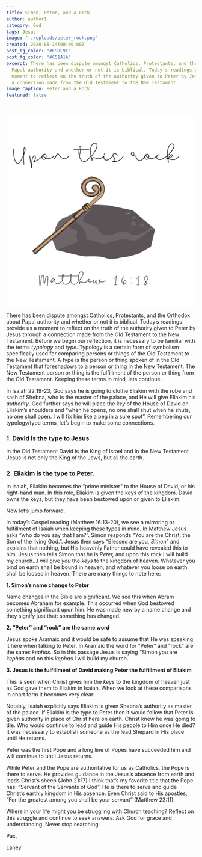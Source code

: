 ```yaml
---
title: Simon, Peter, and a Rock
author: author1
category: God
tags: Jesus
image: "../uploads/peter_rock.png"
created: 2020-08-24T00:00:00Z
post_bg_color: "#E99C9C"
post_fg_color: "#C51A1A"
excerpt: There has been dispute amongst Catholics, Protestants, and the Orthodox about
  Papal authority and whether or not it is biblical. Today’s readings provide us a
  moment to reflect on the truth of the authority given to Peter by Jesus through
  a connection made from the Old Testament to the New Testament.
image_caption: Peter and a Rock
featured: false

---
```

![](../uploads/peter_rock.png)

There has been dispute amongst Catholics, Protestants, and the Orthodox about Papal authority and whether or not it is biblical. Today’s readings provide us a moment to reflect on the truth of the authority given to Peter by Jesus through a connection made from the Old Testament to the New Testament. Before we begin our reflection, it is necessary to be familiar with the terms _typology_ and _type._ Typology is a certain form of symbolism specifically used for comparing persons or things of the Old Testament to the New Testament. A type is the person or thing spoken of in the Old Testament that foreshadows to a person or thing in the New Testament. The New Testament person or thing is the fulfillment of the person or thing from the Old Testament. Keeping these terms in mind, lets continue.  

In Isaiah 22:19-23, God says he is going to clothe Eliakim with the robe and sash of Shebna, who is the master of the palace, and He will give Eliakim his _authority_. God further says he will place the _key_ of the House of David on Eliakim’s shoulders and “when he opens, no one shall shut when he shuts, no one shall open. I will fix him like a peg in a sure spot”. Remembering our typology/type terms, let’s begin to make some connections.  

### **1. David is the type to Jesus**

In the Old Testament David is the King of Israel and in the New Testament Jesus is not only the King of the Jews, but all the earth.

### **2. Eliakim is the type to Peter.**

In Isaiah, Eliakim becomes the “prime minister” to the House of David, or his right-hand man. In this role, Eliakim is given the keys of the kingdom. David owns the keys, but they have been bestowed upon or given to Eliakim.

Now let’s jump forward.  

In today’s Gospel reading (Matthew 16:13-20), we see a mirroring or fulfillment of Isaiah when keeping these types in mind. In Matthew Jesus asks “who do you say that I am?”. Simon responds “You are the Christ, the Son of the living God.”. Jesus then says “Blessed are you, _Simon_” and explains that nothing, but His heavenly Father could have revealed this to him. Jesus then tells Simon that he is _Peter,_ and upon this rock I will build my church…I will give _you_ the _keys_ to the kingdom of heaven. Whatever you bind on earth shall be bound in heaven; and whatever you loose on earth shall be loosed in heaven. There are many things to note here:

**1. Simon’s name change to Peter**

Name changes in the Bible are significant. We see this when Abram becomes Abraham for example. This occurred when God bestowed something significant upon him. He was made new by a name change and they signify just that: something has changed.

**2. “Peter” and “rock” are the same word**

Jesus spoke Aramaic and it would be safe to assume that He was speaking it here when talking to Peter. In Aramaic the word for “Peter” and “rock” are the same: _kephas._ So in this passage Jesus is saying “Simon you are _kephas_ and on this _kephas_ I will build my church.

**3. Jesus is the fulfillment of David making Peter the fulfillment of Eliakim**

This is seen when Christ gives him the _keys_ to the kingdom of heaven just as God gave them to Eliakim in Isaiah. When we look at these comparisons in chart form it becomes very clear:

Notably, Isaiah explicitly says Eliakim is given Shebna’s authority as master of the palace. If Eliakim is the type to Peter then it would follow that Peter is given authority in place of Christ here on earth. Christ knew he was going to die. Who would continue to lead and guide His people to Him once He died? It was necessary to establish someone as the lead Shepard in His place until He returns.

Peter was the first Pope and a long line of Popes have succeeded him and will continue to until Jesus returns.

While Peter and the Pope are authoritative for us as Catholics, the Pope is there to serve. He provides guidance in the Jesus’s absence from earth and leads Christ’s sheep (John 21:17) I think that’s my favorite title that the Pope has: “Servant of the Servants of God”. He is there to serve and guide Christ’s earthly kingdom in His absence. Even Christ said to His apostles, “For the greatest among you shall be your servant” (Matthew 23:11).

Where in your life might you be struggling with Church teaching? Reflect on this struggle and continue to seek answers. Ask God for grace and understanding. Never stop searching.

Pax,

Laney